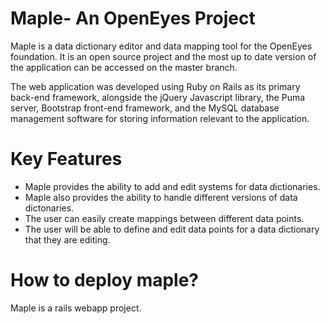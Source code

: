 # Maple- An OpenEyes Project

Maple is a data dictionary editor and data mapping tool for the OpenEyes foundation. It is an open source project and the most up to date version of the application can be accessed on the master branch. 

The web application was developed using Ruby on Rails as its primary back-end framework, alongside the jQuery Javascript library, the Puma server, Bootstrap front-end framework, and the MySQL database management software for storing information relevant to the application.


# Key Features
- Maple provides the ability to add and edit systems for data dictionaries.
- Maple also provides the ability to handle different versions of data dictonaries.
- The user can easily create mappings between different data points.
- The user will be able to define and edit data points for a data dictionary that they are editing.

# How to deploy maple?
Maple is a rails webapp project. 

